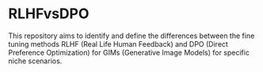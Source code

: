 # RLHFvsDPO
This repository aims to identify and define the differences between the fine tuning methods RLHF (Real Life Human Feedback) and DPO (Direct Preference Optimization) for GIMs (Generative Image Models)  for specific niche scenarios.

